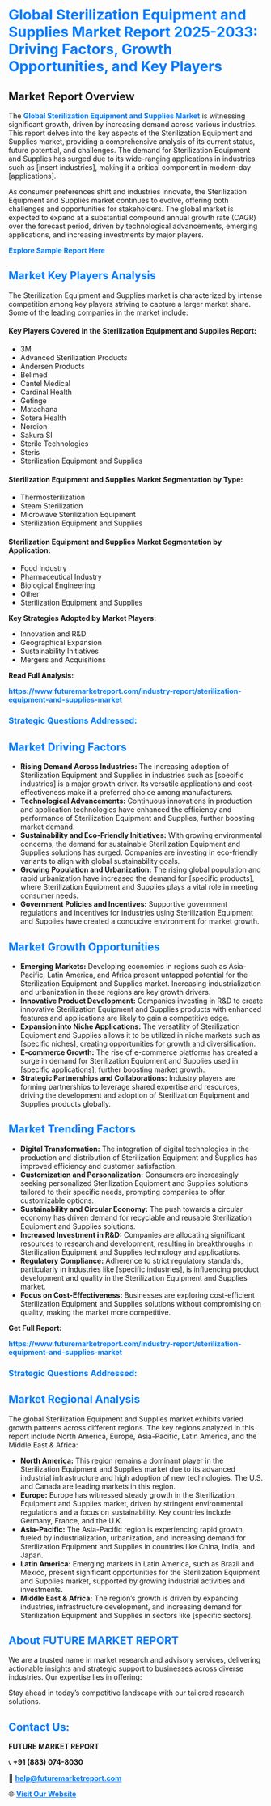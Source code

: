 <h1 style="color: #007BFF;">Global Sterilization Equipment and Supplies Market Report 2025-2033: Driving Factors, Growth Opportunities, and Key Players</h1>

<section id="overview">
<h2>Market Report Overview</h2>
<p>The <a href="https://www.futuremarketreport.com/industry-report/sterilization-equipment-and-supplies-market" style="color: #007BFF; text-decoration: none;"><strong>Global Sterilization Equipment and Supplies Market</strong></a> is witnessing significant growth, driven by increasing demand across various industries. This report delves into the key aspects of the Sterilization Equipment and Supplies market, providing a comprehensive analysis of its current status, future potential, and challenges. The demand for Sterilization Equipment and Supplies has surged due to its wide-ranging applications in industries such as [insert industries], making it a critical component in modern-day [applications].</p>
<p>As consumer preferences shift and industries innovate, the Sterilization Equipment and Supplies market continues to evolve, offering both challenges and opportunities for stakeholders. The global market is expected to expand at a substantial compound annual growth rate (CAGR) over the forecast period, driven by technological advancements, emerging applications, and increasing investments by major players.</p>
</section>

<section id="overview">
<p><a href="https://www.futuremarketreport.com/request-sample/reportId=110498" style="color: #007BFF; text-decoration: none;"><strong>Explore Sample Report Here</strong></a></p>
</section>

<section id="key-players">
<h2 style="color: #007BFF;">Market Key Players Analysis</h2>
<p>The Sterilization Equipment and Supplies market is characterized by intense competition among key players striving to capture a larger market share. Some of the leading companies in the market include:</p>
<h4>Key Players Covered in the Sterilization Equipment and Supplies Report:</h4>
<ul><li>3M</li><li>Advanced Sterilization Products</li><li>Andersen Products</li><li>Belimed</li><li>Cantel Medical</li><li>Cardinal Health</li><li>Getinge</li><li>Matachana</li><li>Sotera Health</li><li>Nordion</li><li>Sakura SI</li><li>Sterile Technologies</li><li>Steris</li><li>Sterilization Equipment and Supplies</li></ul>
<h4>Sterilization Equipment and Supplies Market Segmentation by Type:</h4>
<ul><li>Thermosterilization</li><li>Steam Sterilization</li><li>Microwave Sterilization Equipment</li><li>Sterilization Equipment and Supplies</li></ul>

<h4>Sterilization Equipment and Supplies Market Segmentation by Application:</h4>
<ul><li>Food Industry</li><li>Pharmaceutical Industry</li><li>Biological Engineering</li><li>Other</li><li>Sterilization Equipment and Supplies</li></ul>
<p><strong>Key Strategies Adopted by Market Players:</strong></p>
<ul>
<li>Innovation and R&D</li>
<li>Geographical Expansion</li>
<li>Sustainability Initiatives</li>
<li>Mergers and Acquisitions</li>
</ul>
</section>

<section>
<p><strong>Read Full Analysis: </strong></p><a href="https://www.futuremarketreport.com/industry-report/sterilization-equipment-and-supplies-market" style="color: #007BFF; text-decoration: none;"><strong>https://www.futuremarketreport.com/industry-report/sterilization-equipment-and-supplies-market</strong></a>
<h3 style="color: #007BFF;">Strategic Questions Addressed:</h3>
</section>

<section id="driving-factors">
<h2 style="color: #007BFF;">Market Driving Factors</h2>
<ul>
<li><strong>Rising Demand Across Industries:</strong> The increasing adoption of Sterilization Equipment and Supplies in industries such as [specific industries] is a major growth driver. Its versatile applications and cost-effectiveness make it a preferred choice among manufacturers.</li>
<li><strong>Technological Advancements:</strong> Continuous innovations in production and application technologies have enhanced the efficiency and performance of Sterilization Equipment and Supplies, further boosting market demand.</li>
<li><strong>Sustainability and Eco-Friendly Initiatives:</strong> With growing environmental concerns, the demand for sustainable Sterilization Equipment and Supplies solutions has surged. Companies are investing in eco-friendly variants to align with global sustainability goals.</li>
<li><strong>Growing Population and Urbanization:</strong> The rising global population and rapid urbanization have increased the demand for [specific products], where Sterilization Equipment and Supplies plays a vital role in meeting consumer needs.</li>
<li><strong>Government Policies and Incentives:</strong> Supportive government regulations and incentives for industries using Sterilization Equipment and Supplies have created a conducive environment for market growth.</li>
</ul>
</section>

<section id="growth-opportunities">
<h2 style="color: #007BFF;">Market Growth Opportunities</h2>
<ul>
<li><strong>Emerging Markets:</strong> Developing economies in regions such as Asia-Pacific, Latin America, and Africa present untapped potential for the Sterilization Equipment and Supplies market. Increasing industrialization and urbanization in these regions are key growth drivers.</li>
<li><strong>Innovative Product Development:</strong> Companies investing in R&D to create innovative Sterilization Equipment and Supplies products with enhanced features and applications are likely to gain a competitive edge.</li>
<li><strong>Expansion into Niche Applications:</strong> The versatility of Sterilization Equipment and Supplies allows it to be utilized in niche markets such as [specific niches], creating opportunities for growth and diversification.</li>
<li><strong>E-commerce Growth:</strong> The rise of e-commerce platforms has created a surge in demand for Sterilization Equipment and Supplies used in [specific applications], further boosting market growth.</li>
<li><strong>Strategic Partnerships and Collaborations:</strong> Industry players are forming partnerships to leverage shared expertise and resources, driving the development and adoption of Sterilization Equipment and Supplies products globally.</li>
</ul>
</section>

<section id="trending-factors">
<h2 style="color: #007BFF;">Market Trending Factors</h2>
<ul>
<li><strong>Digital Transformation:</strong> The integration of digital technologies in the production and distribution of Sterilization Equipment and Supplies has improved efficiency and customer satisfaction.</li>
<li><strong>Customization and Personalization:</strong> Consumers are increasingly seeking personalized Sterilization Equipment and Supplies solutions tailored to their specific needs, prompting companies to offer customizable options.</li>
<li><strong>Sustainability and Circular Economy:</strong> The push towards a circular economy has driven demand for recyclable and reusable Sterilization Equipment and Supplies solutions.</li>
<li><strong>Increased Investment in R&D:</strong> Companies are allocating significant resources to research and development, resulting in breakthroughs in Sterilization Equipment and Supplies technology and applications.</li>
<li><strong>Regulatory Compliance:</strong> Adherence to strict regulatory standards, particularly in industries like [specific industries], is influencing product development and quality in the Sterilization Equipment and Supplies market.</li>
<li><strong>Focus on Cost-Effectiveness:</strong> Businesses are exploring cost-efficient Sterilization Equipment and Supplies solutions without compromising on quality, making the market more competitive.</li>
</ul>
</section>

<section>
<p><strong>Get Full Report: </strong></p><a href="https://www.futuremarketreport.com/industry-report/sterilization-equipment-and-supplies-market" style="color: #007BFF; text-decoration: none;"><strong>https://www.futuremarketreport.com/industry-report/sterilization-equipment-and-supplies-market</strong></a>
<h3 style="color: #007BFF;">Strategic Questions Addressed:</h3>
</section>


<section id="regional-analysis">
<h2 style="color: #007BFF;">Market Regional Analysis</h2>
<p>The global Sterilization Equipment and Supplies market exhibits varied growth patterns across different regions. The key regions analyzed in this report include North America, Europe, Asia-Pacific, Latin America, and the Middle East & Africa:</p>
<ul>
<li><strong>North America:</strong> This region remains a dominant player in the Sterilization Equipment and Supplies market due to its advanced industrial infrastructure and high adoption of new technologies. The U.S. and Canada are leading markets in this region.</li>
<li><strong>Europe:</strong> Europe has witnessed steady growth in the Sterilization Equipment and Supplies market, driven by stringent environmental regulations and a focus on sustainability. Key countries include Germany, France, and the U.K.</li>
<li><strong>Asia-Pacific:</strong> The Asia-Pacific region is experiencing rapid growth, fueled by industrialization, urbanization, and increasing demand for Sterilization Equipment and Supplies in countries like China, India, and Japan.</li>
<li><strong>Latin America:</strong> Emerging markets in Latin America, such as Brazil and Mexico, present significant opportunities for the Sterilization Equipment and Supplies market, supported by growing industrial activities and investments.</li>
<li><strong>Middle East & Africa:</strong> The region’s growth is driven by expanding industries, infrastructure development, and increasing demand for Sterilization Equipment and Supplies in sectors like [specific sectors].</li>
</ul>
</section>

<footer>
<h2 style="color: #007BFF;">About FUTURE MARKET REPORT</h2>
<p>We are a trusted name in market research and advisory services, delivering actionable insights and strategic support to businesses across diverse industries. Our expertise lies in offering:</p>

<p>Stay ahead in today’s competitive landscape with our tailored research solutions.</p>

<h2 style="color: #007BFF;">Contact Us:</h2>
<p><strong>FUTURE MARKET REPORT</strong></p>
<p>📞 <strong>+91 (883) 074-8030</strong></p>
<p>📧 <strong><a href="mailto:help@futuremarketreport.com" style="color: #007BFF;">help@futuremarketreport.com</a></strong></p>
<p>🌐 <strong><a href="https://www.futuremarketreport.com/" style="color: #007BFF;">Visit Our Website</a></strong></p>
</footer>